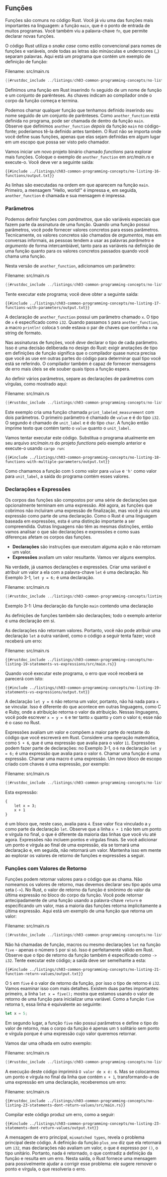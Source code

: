 ## Funções

Funções são comuns no código Rust. Você já viu uma das funções mais importantes na linguagem: a função `main`, que é o ponto de entrada de muitos programas. Você também viu a palavra-chave `fn`, que permite declarar novas funções.

O código Rust utiliza o *snake case* como estilo convencional para nomes de funções e variáveis, onde todas as letras são minúsculas e underscores (_) separam palavras. Aqui está um programa que contém um exemplo de definição de função:

<span class="filename">Filename: src/main.rs</span>

```rust
{{#rustdoc_include ../listings/ch03-common-programming-concepts/no-listing-16-functions/src/main.rs}}
```

Definimos uma função em Rust inserindo `fn` seguido de um nome de função e um conjunto de parênteses. As chaves indicam ao compilador onde o corpo da função começa e termina.

Podemos chamar qualquer função que tenhamos definido inserindo seu nome seguido de um conjunto de parênteses. Como `another_function` está definida no programa, pode ser chamada de dentro da função `main`. Observe que definimos `another_function` *depois* da função `main` no código-fonte; poderíamos tê-la definido antes também. O Rust não se importa onde você define suas funções, apenas que elas sejam definidas em algum lugar em um escopo que possa ser visto pelo chamador.

Vamos iniciar um novo projeto binário chamado *functions* para explorar mais funções. Coloque o exemplo de `another_function` em *src/main.rs* e execute-o. Você deve ver a seguinte saída:

```console
{{#include ../listings/ch03-common-programming-concepts/no-listing-16-functions/output.txt}}
```

As linhas são executadas na ordem em que aparecem na função `main`. Primeiro, a mensagem "Hello, world!" é impressa e, em seguida, `another_function` é chamada e sua mensagem é impressa.

### Parâmetros

Podemos definir funções com *parâmetros*, que são variáveis especiais que fazem parte da assinatura de uma função. Quando uma função possui parâmetros, você pode fornecer valores concretos para esses parâmetros. Tecnicamente, os valores concretos são chamados de *argumentos*, mas em conversas informais, as pessoas tendem a usar as palavras *parâmetro* e *argumento* de forma intercambiável, tanto para as variáveis na definição de uma função quanto para os valores concretos passados quando você chama uma função.

Nesta versão de `another_function`, adicionamos um parâmetro:

<span class="filename">Filename: src/main.rs</span>

```rust
{{#rustdoc_include ../listings/ch03-common-programming-concepts/no-listing-17-functions-with-parameters/src/main.rs}}
```

Tente executar este programa; você deve obter a seguinte saída:

```console
{{#include ../listings/ch03-common-programming-concepts/no-listing-17-functions-with-parameters/output.txt}}
```

A declaração de `another_function` possui um parâmetro chamado `x`. O tipo de `x` é especificado como `i32`. Quando passamos `5` para `another_function`, a macro `println!` coloca `5` onde estava o par de chaves que continha `x` na string de formato.

Nas assinaturas de funções, você *deve* declarar o tipo de cada parâmetro. Isso é uma decisão deliberada no design do Rust: exigir anotações de tipo em definições de função significa que o compilador quase nunca precisa que você as use em outras partes do código para determinar qual tipo você está se referindo. O compilador também é capaz de fornecer mensagens de erro mais úteis se ele souber quais tipos a função espera.

Ao definir vários parâmetros, separe as declarações de parâmetros com vírgulas, como mostrado aqui:

<span class="filename">Filename: src/main.rs</span>

```rust
{{#rustdoc_include ../listings/ch03-common-programming-concepts/no-listing-18-functions-with-multiple-parameters/src/main.rs}}
```

Este exemplo cria uma função chamada `print_labeled_measurement` com dois parâmetros. O primeiro parâmetro é chamado de `value` e é do tipo `i32`. O segundo é chamado de `unit_label` e é do tipo `char`. A função então imprime texto que contém tanto o `value` quanto o `unit_label`.

Vamos tentar executar este código. Substitua o programa atualmente em seu arquivo *src/main.rs* do projeto *functions* pelo exemplo anterior e execute-o usando `cargo run`:

```console
{{#include ../listings/ch03-common-programming-concepts/no-listing-18-functions-with-multiple-parameters/output.txt}}
```

Como chamamos a função com `5` como valor para `value` e `'h'` como valor para `unit_label`, a saída do programa contém esses valores.

### Declarações e Expressões

Os corpos das funções são compostos por uma série de declarações que opcionalmente terminam em uma expressão. Até agora, as funções que cobrimos não incluíram uma expressão de finalização, mas você já viu uma expressão como parte de uma declaração. Como o Rust é uma linguagem baseada em expressões, esta é uma distinção importante a ser compreendida. Outras linguagens não têm as mesmas distinções, então vamos analisar o que são declarações e expressões e como suas diferenças afetam os corpos das funções.

* **Declarações** são instruções que executam alguma ação e não retornam um valor.
* **Expressões** avaliam um valor resultante. Vamos ver alguns exemplos.

Na verdade, já usamos declarações e expressões. Criar uma variável e atribuir um valor a ela com a palavra-chave `let` é uma declaração. No Exemplo 3-1, `let y = 6;` é uma declaração.

<span class="filename">Filename: src/main.rs</span>

```rust
{{#rustdoc_include ../listings/ch03-common-programming-concepts/listing-03-01/src/main.rs}}
```

<span class="caption">Exemplo 3-1: Uma declaração da função `main` contendo uma declaração</span>

As definições de funções também são declarações; todo o exemplo anterior é uma declaração em si.

As declarações não retornam valores. Portanto, você não pode atribuir uma declaração `let` a outra variável, como o código a seguir tenta fazer; você receberá um erro:

<span class="filename">Filename: src/main.rs</span>

```rust,ignore,does_not_compile
{{#rustdoc_include ../listings/ch03-common-programming-concepts/no-listing-19-statements-vs-expressions/src/main.rs}}
```

Quando você executar este programa, o erro que você receberá se parecerá com isto:

```console
{{#include ../listings/ch03-common-programming-concepts/no-listing-19-statements-vs-expressions/output.txt}}
```

A declaração `let y = 6` não retorna um valor, portanto, não há nada para `x` se vincular. Isso é diferente do que acontece em outras linguagens, como C e Ruby, onde a atribuição retorna o valor da atribuição. Nessas linguagens, você pode escrever `x = y = 6` e ter tanto `x` quanto `y` com o valor `6`; esse não é o caso no Rust.

Expressões avaliam um valor e compõem a maior parte do restante do código que você escreverá em Rust. Considere uma operação matemática, como `5 + 6`, que é uma expressão que avalia para o valor `11`. Expressões podem fazer parte de declarações: no Exemplo 3-1, o `6` na declaração `let y = 6;` é uma expressão que avalia para o valor `6`. Chamar uma função é uma expressão. Chamar uma macro é uma expressão. Um novo bloco de escopo criado com chaves é uma expressão, por exemplo:

<span class="filename">Filename: src/main.rs</span>

```rust
{{#rustdoc_include ../listings/ch03-common-programming-concepts/no-listing-20-blocks-are-expressions/src/main.rs}}
```

Esta expressão:

```rust,ignore
{
    let x = 3;
    x + 1
}
```

é um bloco que, neste caso, avalia para `4`. Esse valor fica vinculado a `y` como parte da declaração `let`. Observe que a linha `x + 1` não tem um ponto e vírgula no final, o que é diferente da maioria das linhas que você viu até agora. Expressões não incluem pontos e vírgulas finais. Se você adicionar um ponto e vírgula ao final de uma expressão, ela se tornará uma declaração e, em seguida, não retornará um valor. Mantenha isso em mente ao explorar os valores de retorno de funções e expressões a seguir.

### Funções com Valores de Retorno

Funções podem retornar valores para o código que as chama. Não nomeamos os valores de retorno, mas devemos declarar seu tipo após uma seta (`->`). No Rust, o valor de retorno da função é sinônimo do valor da última expressão no bloco do corpo da função. Você pode retornar antecipadamente de uma função usando a palavra-chave `return` e especificando um valor, mas a maioria das funções retorna implicitamente a última expressão. Aqui está um exemplo de uma função que retorna um valor:

<span class="filename">Filename: src/main.rs</span>

```rust
{{#rustdoc_include ../listings/ch03-common-programming-concepts/no-listing-21-function-return-values/src/main.rs}}
```

Não há chamadas de função, macros ou mesmo declarações `let` na função `five` - apenas o número `5` por si só. Isso é perfeitamente válido em Rust. Observe que o tipo de retorno da função também é especificado como `-> i32`. Tente executar este código; a saída deve ser semelhante a esta:

```console
{{#include ../listings/ch03-common-programming-concepts/no-listing-21-function-return-values/output.txt}}
```

O `5` em `five` é o valor de retorno da função, por isso o tipo de retorno é `i32`. Vamos examinar isso com mais detalhes. Existem duas partes importantes: primeiro, a linha `let x = five();` mostra que estamos usando o valor de retorno de uma função para inicializar uma variável. Como a função `five` retorna `5`, essa linha é equivalente ao seguinte:

```rust
let x = 5;
```

Em segundo lugar, a função `five` não possui parâmetros e define o tipo do valor de retorno, mas o corpo da função é apenas um `5` solitário sem ponto e vírgula porque é uma expressão cujo valor queremos retornar.

Vamos dar uma olhada em outro exemplo:

<span class="filename">Filename: src/main.rs</span>

```rust
{{#rustdoc_include ../listings/ch03-common-programming-concepts/no-listing-22-function-parameter-and-return/src/main.rs}}
```

A execução deste código imprimirá `O valor de x é: 6`. Mas se colocarmos um ponto e vírgula no final da linha que contém `x + 1`, transformando-a de uma expressão em uma declaração, receberemos um erro:

<span class="filename">Filename: src/main.rs</span>

```rust,ignore,does_not_compile
{{#rustdoc_include ../listings/ch03-common-programming-concepts/no-listing-23-statements-dont-return-values/src/main.rs}}
```

Compilar este código produz um erro, como a seguir:

```console
{{#include ../listings/ch03-common-programming-concepts/no-listing-23-statements-dont-return-values/output.txt}}
```

A mensagem de erro principal, `mismatched types`, revela o problema principal deste código. A definição da função `plus_one` diz que ela retornará um `i32`, mas declarações não avaliam um valor, o que é expresso por `()`, o tipo unitário. Portanto, nada é retornado, o que contradiz a definição da função e resulta em um erro. Nesta saída, o Rust fornece uma mensagem para possivelmente ajudar a corrigir esse problema: ele sugere remover o ponto e vírgula, o que resolveria o erro.
